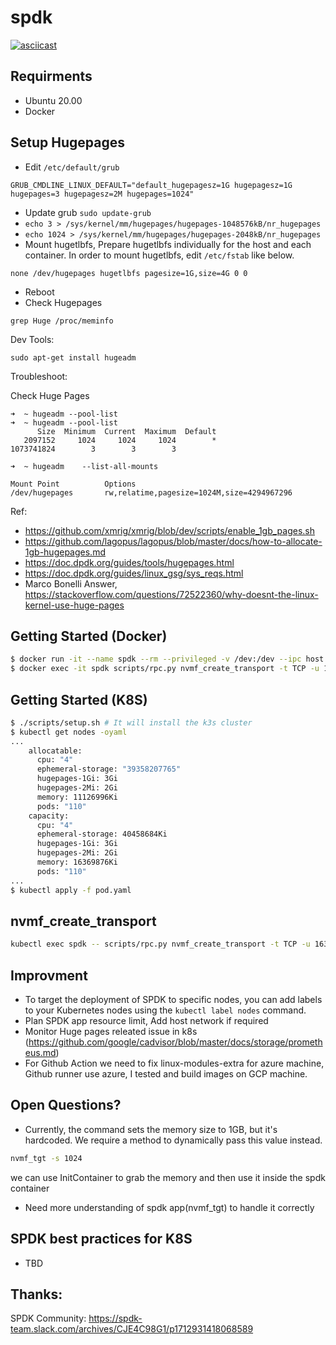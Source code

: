 # spdk

[![asciicast](https://asciinema.org/a/cZZw7xG0xxPEQgRZkNjrnyC2V.svg)](https://asciinema.org/a/cZZw7xG0xxPEQgRZkNjrnyC2V)

## Requirments
- Ubuntu 20.00
- Docker

## Setup Hugepages
- Edit `/etc/default/grub`
```
GRUB_CMDLINE_LINUX_DEFAULT="default_hugepagesz=1G hugepagesz=1G hugepages=3 hugepagesz=2M hugepages=1024"
``` 
- Update grub `sudo update-grub`
- `echo 3 > /sys/kernel/mm/hugepages/hugepages-1048576kB/nr_hugepages`
- `echo 1024 > /sys/kernel/mm/hugepages/hugepages-2048kB/nr_hugepages`
- Mount hugetlbfs, Prepare hugetlbfs individually for the host and each container. In order to mount hugetlbfs, edit `/etc/fstab` like below.
```
none /dev/hugepages hugetlbfs pagesize=1G,size=4G 0 0
```
- Reboot
- Check Hugepages 
```
grep Huge /proc/meminfo
```

Dev Tools:
```
sudo apt-get install hugeadm
```

Troubleshoot:

Check Huge Pages 
```
➜  ~ hugeadm --pool-list
➜  ~ hugeadm --pool-list
      Size  Minimum  Current  Maximum  Default
   2097152     1024     1024     1024        *
1073741824        3        3        3

➜  ~ hugeadm    --list-all-mounts

Mount Point          Options
/dev/hugepages       rw,relatime,pagesize=1024M,size=4294967296
```


Ref:
- https://github.com/xmrig/xmrig/blob/dev/scripts/enable_1gb_pages.sh
- https://github.com/lagopus/lagopus/blob/master/docs/how-to-allocate-1gb-hugepages.md
- https://doc.dpdk.org/guides/tools/hugepages.html
- https://doc.dpdk.org/guides/linux_gsg/sys_reqs.html
- Marco Bonelli Answer, https://stackoverflow.com/questions/72522360/why-doesnt-the-linux-kernel-use-huge-pages

## Getting Started (Docker)
```bash
$ docker run -it --name spdk --rm --privileged -v /dev:/dev --ipc host evalsocket/spdk:v3
$ docker exec -it spdk scripts/rpc.py nvmf_create_transport -t TCP -u 16384 -m 8 -c 8192
```
## Getting Started (K8S)

```bash
$ ./scripts/setup.sh # It will install the k3s cluster
$ kubectl get nodes -oyaml
...
    allocatable:
      cpu: "4"
      ephemeral-storage: "39358207765"
      hugepages-1Gi: 3Gi
      hugepages-2Mi: 2Gi
      memory: 11126996Ki
      pods: "110"
    capacity:
      cpu: "4"
      ephemeral-storage: 40458684Ki
      hugepages-1Gi: 3Gi
      hugepages-2Mi: 2Gi
      memory: 16369876Ki
      pods: "110"
...
$ kubectl apply -f pod.yaml
```

## nvmf_create_transport
```bash
kubectl exec spdk -- scripts/rpc.py nvmf_create_transport -t TCP -u 16384 -m 8 -c 8192
```

## Improvment 
- To target the deployment of SPDK  to specific nodes, you can add labels to your Kubernetes nodes using the `kubectl label nodes` command. 
- Plan SPDK app resource limit, Add host network if required
- Monitor Huge pages releated issue in k8s (https://github.com/google/cadvisor/blob/master/docs/storage/prometheus.md)
- For Github Action we need to fix linux-modules-extra for azure machine, Github runner use azure, I tested and build images on GCP machine. 

## Open Questions?
- Currently, the command sets the memory size to 1GB, but it's hardcoded. We require a method to dynamically pass this value instead.
```bash
nvmf_tgt -s 1024
```
we can use InitContainer to grab the memory and then use it inside the spdk container

- Need more understanding of spdk app(nvmf_tgt) to handle it correctly


## SPDK best practices for K8S
- TBD

## Thanks:
SPDK Community: https://spdk-team.slack.com/archives/CJE4C98G1/p1712931418068589
